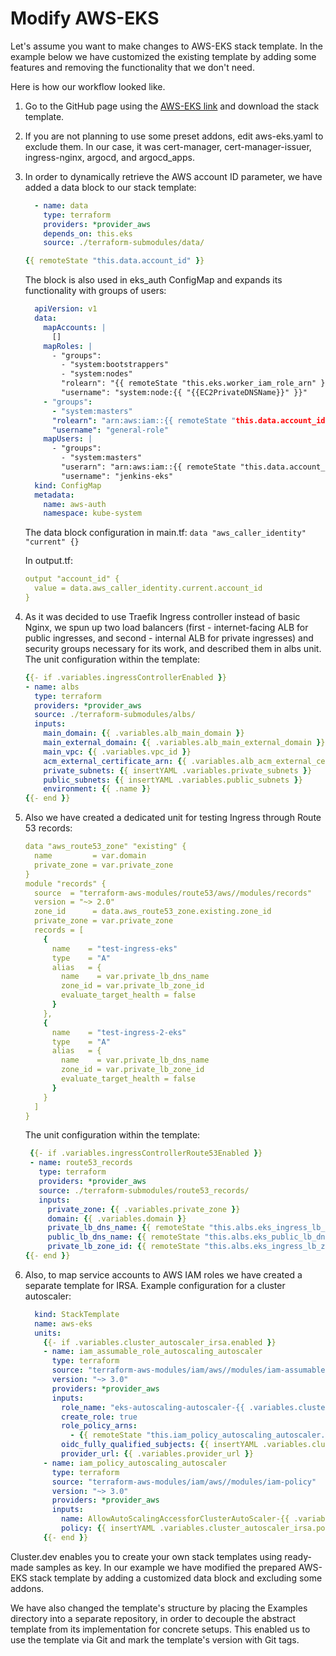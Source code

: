 # Modify AWS-EKS 

Let's assume you want to make changes to AWS-EKS stack template. In the example below we have customized the existing template by adding some features and removing the functionality that we don't need. 

Here is how our workflow looked like.   

1. Go to the GitHub page using the [AWS-EKS link](https://github.com/shalb/cdev-aws-eks) and download the stack template. 

2. If you are not planning to use some preset addons, edit aws-eks.yaml to exclude them. In our case, it was cert-manager, cert-manager-issuer, ingress-nginx, argocd, and argocd_apps.
 
3. In order to dynamically retrieve the AWS account ID parameter, we have added a data block to our stack template:

    ```yaml
      - name: data
        type: terraform
        providers: *provider_aws
        depends_on: this.eks
        source: ./terraform-submodules/data/
    ```
    
    ```yaml
    {{ remoteState "this.data.account_id" }}
    ```
    
    The block is also used in eks_auth ConfigMap and expands its functionality with groups of users:  
    
    ```yaml
      apiVersion: v1
      data:
        mapAccounts: |
          []
        mapRoles: |
          - "groups":
            - "system:bootstrappers"
            - "system:nodes"
            "rolearn": "{{ remoteState "this.eks.worker_iam_role_arn" }}"
            "username": "system:node:{{ "{{EC2PrivateDNSName}}" }}"
        - "groups":
          - "system:masters"
          "rolearn": "arn:aws:iam::{{ remoteState "this.data.account_id" }}:role/OrganizationAccountAccessRole"
          "username": "general-role"
        mapUsers: |
          - "groups":
            - "system:masters"
            "userarn": "arn:aws:iam::{{ remoteState "this.data.account_id" }}:user/jenkins-eks"
            "username": "jenkins-eks"
      kind: ConfigMap
      metadata:
        name: aws-auth
        namespace: kube-system
    ```
              
    The data block configuration in main.tf: ```data "aws_caller_identity" "current" {}```
    
    In output.tf:
    
    ```yaml
    output "account_id" {
      value = data.aws_caller_identity.current.account_id
    }
      ```
      
4. As it was decided to use Traefik Ingress controller instead of basic Nginx, we spun up two load balancers (first - internet-facing ALB for public ingresses, and second - internal ALB for private ingresses) and security groups necessary for its work, and described them in albs unit. The unit configuration within the template:

    ```yaml
    {{- if .variables.ingressControllerEnabled }}
    - name: albs
      type: terraform
      providers: *provider_aws
      source: ./terraform-submodules/albs/
      inputs:
        main_domain: {{ .variables.alb_main_domain }}
        main_external_domain: {{ .variables.alb_main_external_domain }}
        main_vpc: {{ .variables.vpc_id }}
        acm_external_certificate_arn: {{ .variables.alb_acm_external_certificate_arn }}
        private_subnets: {{ insertYAML .variables.private_subnets }}
        public_subnets: {{ insertYAML .variables.public_subnets }}
        environment: {{ .name }}
    {{- end }}
    ```
    
5. Also we have created a dedicated unit for testing Ingress through Route 53 records:

    ```yaml
    data "aws_route53_zone" "existing" {
      name         = var.domain
      private_zone = var.private_zone
    }
    module "records" {
      source  = "terraform-aws-modules/route53/aws//modules/records"
      version = "~> 2.0"
      zone_id      = data.aws_route53_zone.existing.zone_id
      private_zone = var.private_zone
      records = [
        {
          name    = "test-ingress-eks"
          type    = "A"
          alias   = {
            name    = var.private_lb_dns_name
            zone_id = var.private_lb_zone_id
            evaluate_target_health = false
          }
        },
        {
          name    = "test-ingress-2-eks"
          type    = "A"
          alias   = {
            name    = var.private_lb_dns_name
            zone_id = var.private_lb_zone_id
            evaluate_target_health = false
          }
        }
      ]
    }
    ```
    
    The unit configuration within the template:
    
    ```yaml
     {{- if .variables.ingressControllerRoute53Enabled }}
     - name: route53_records
       type: terraform
       providers: *provider_aws
       source: ./terraform-submodules/route53_records/
       inputs:
         private_zone: {{ .variables.private_zone }}
         domain: {{ .variables.domain }}
         private_lb_dns_name: {{ remoteState "this.albs.eks_ingress_lb_dns_name" }}
         public_lb_dns_name: {{ remoteState "this.albs.eks_public_lb_dns_name" }}
         private_lb_zone_id: {{ remoteState "this.albs.eks_ingress_lb_zone_id" }}
    {{- end }}
    ```
    
6. Also, to map service accounts to AWS IAM roles we have created a separate template for IRSA. Example configuration for a cluster autoscaler: 

    ```yaml
      kind: StackTemplate
      name: aws-eks
      units:
        {{- if .variables.cluster_autoscaler_irsa.enabled }}
        - name: iam_assumable_role_autoscaling_autoscaler
          type: terraform
          source: "terraform-aws-modules/iam/aws//modules/iam-assumable-role-with-oidc"
          version: "~> 3.0"
          providers: *provider_aws
          inputs:
            role_name: "eks-autoscaling-autoscaler-{{ .variables.cluster_name }}"
            create_role: true
            role_policy_arns:
              - {{ remoteState "this.iam_policy_autoscaling_autoscaler.arn" }}
            oidc_fully_qualified_subjects: {{ insertYAML .variables.cluster_autoscaler_irsa.subjects }}
            provider_url: {{ .variables.provider_url }}
        - name: iam_policy_autoscaling_autoscaler
          type: terraform
          source: "terraform-aws-modules/iam/aws//modules/iam-policy"
          version: "~> 3.0"
          providers: *provider_aws
          inputs:
            name: AllowAutoScalingAccessforClusterAutoScaler-{{ .variables.cluster_name }}
            policy: {{ insertYAML .variables.cluster_autoscaler_irsa.policy }}
        {{- end }}
    ```

Cluster.dev enables you to create your own stack templates using ready-made samples as key. In our example we have modified the prepared AWS-EKS stack template by adding a customized data block and excluding some addons. 

We have also changed the template's structure by placing the Examples directory into a separate repository, in order to decouple the abstract template from its implementation for concrete setups. This enabled us to use the template via Git and mark the template's version with Git tags. 
